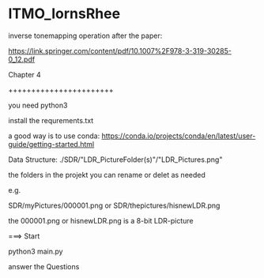 # ITMO_IornsRhee
inverse tonemapping operation 
after the paper: 

https://link.springer.com/content/pdf/10.1007%2F978-3-319-30285-0_12.pdf

Chapter 4

+++++++++++++++++++++++

you need python3

install the requrements.txt

a good way is to use conda: https://conda.io/projects/conda/en/latest/user-guide/getting-started.html

Data Structure:
./SDR/"LDR_PictureFolder(s)"/"LDR_Pictures.png"

the folders in the projekt you can rename or delet as needed

e.g.

SDR/myPictures/000001.png
or
SDR/thepictures/hisnewLDR.png

the 000001.png or hisnewLDR.png is a 8-bit LDR-picture

===> Start

python3 main.py

answer the Questions

